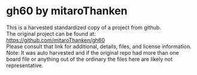 
# gh60 by mitaroThanken  
This is a harvested standardized copy of a project from github.  
The original project can be found at:  
https://github.com/mitaroThanken/gh60  
Please consult that link for additional, details, files, and license information.  
Note: It was auto harvested and if the original repo had more than one board file or anything out of the ordinary the files here are likely not representative.  
    